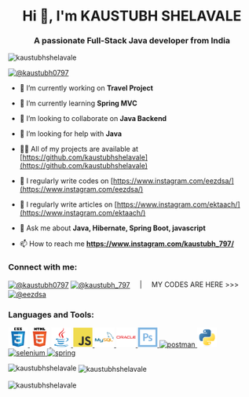 <h1 align="center">Hi 👋, I'm KAUSTUBH SHELAVALE</h1>
<h3 align="center">A passionate Full-Stack Java developer from India</h3>

<p align="left"> <img src="https://komarev.com/ghpvc/?username=kaustubhshelavale&label=Profile%20views&color=0e75b6&style=flat" alt="kaustubhshelavale" /> </p>

<p align="left"> <a href="https://twitter.com/@kaustubh0797" target="blank"><img src="https://img.shields.io/twitter/follow/@kaustubh0797?logo=twitter&style=for-the-badge" alt="@kaustubh0797" /></a> </p>

- 🔭 I’m currently working on **Travel Project**

- 🌱 I’m currently learning **Spring MVC**

- 👯 I’m looking to collaborate on **Java Backend**

- 🤝 I’m looking for help with **Java**

- 👨‍💻 All of my projects are available at [https://github.com/kaustubhshelavale](https://github.com/kaustubhshelavale)
- 📝 I regularly write codes on [https://www.instagram.com/eezdsa/](https://www.instagram.com/eezdsa/)
- 📝 I regularly write articles on [https://www.instagram.com/ektaach/](https://www.instagram.com/ektaach/)

- 💬 Ask me about **Java, Hibernate, Spring Boot, javascript**

- 📫 How to reach me **https://www.instagram.com/kaustubh_797/**

<h3 align="left">Connect with me:</h3>
<p align="left">
<a href="https://twitter.com/@kaustubh0797" target="blank"><img align="center" src="https://raw.githubusercontent.com/rahuldkjain/github-profile-readme-generator/master/src/images/icons/Social/twitter.svg" alt="@kaustubh0797" height="30" width="40" /></a>
<a href="https://instagram.com/kaustubh_797" target="blank"><img align="center" src="https://raw.githubusercontent.com/rahuldkjain/github-profile-readme-generator/master/src/images/icons/Social/instagram.svg" alt="@kaustubh_797" height="30" width="40" /></a>
 &nbsp &nbsp  |  &nbsp &nbsp MY CODES ARE HERE >>>
  <a href="https://instagram.com/eezdsa" target="blank"><img align="center" src="https://raw.githubusercontent.com/rahuldkjain/github-profile-readme-generator/master/src/images/icons/Social/instagram.svg" alt="@eezdsa" height="30" width="40" /></a>
</p>

<h3 align="left">Languages and Tools:</h3>
<p align="left"> <a href="https://www.w3schools.com/css/" target="_blank" rel="noreferrer"> <img src="https://raw.githubusercontent.com/devicons/devicon/master/icons/css3/css3-original-wordmark.svg" alt="css3" width="40" height="40"/> </a> <a href="https://www.w3.org/html/" target="_blank" rel="noreferrer"> <img src="https://raw.githubusercontent.com/devicons/devicon/master/icons/html5/html5-original-wordmark.svg" alt="html5" width="40" height="40"/> </a> <a href="https://www.java.com" target="_blank" rel="noreferrer"> <img src="https://raw.githubusercontent.com/devicons/devicon/master/icons/java/java-original.svg" alt="java" width="40" height="40"/> </a> <a href="https://developer.mozilla.org/en-US/docs/Web/JavaScript" target="_blank" rel="noreferrer"> <img src="https://raw.githubusercontent.com/devicons/devicon/master/icons/javascript/javascript-original.svg" alt="javascript" width="40" height="40"/> </a> <a href="https://www.mysql.com/" target="_blank" rel="noreferrer"> <img src="https://raw.githubusercontent.com/devicons/devicon/master/icons/mysql/mysql-original-wordmark.svg" alt="mysql" width="40" height="40"/> </a> <a href="https://www.oracle.com/" target="_blank" rel="noreferrer"> <img src="https://raw.githubusercontent.com/devicons/devicon/master/icons/oracle/oracle-original.svg" alt="oracle" width="40" height="40"/> </a> <a href="https://www.photoshop.com/en" target="_blank" rel="noreferrer"> <img src="https://raw.githubusercontent.com/devicons/devicon/master/icons/photoshop/photoshop-line.svg" alt="photoshop" width="40" height="40"/> </a> <a href="https://postman.com" target="_blank" rel="noreferrer"> <img src="https://www.vectorlogo.zone/logos/getpostman/getpostman-icon.svg" alt="postman" width="40" height="40"/> </a> <a href="https://www.python.org" target="_blank" rel="noreferrer"> <img src="https://raw.githubusercontent.com/devicons/devicon/master/icons/python/python-original.svg" alt="python" width="40" height="40"/> </a> <a href="https://www.selenium.dev" target="_blank" rel="noreferrer"> <img src="https://raw.githubusercontent.com/detain/svg-logos/780f25886640cef088af994181646db2f6b1a3f8/svg/selenium-logo.svg" alt="selenium" width="40" height="40"/> </a> <a href="https://spring.io/" target="_blank" rel="noreferrer"> <img src="https://www.vectorlogo.zone/logos/springio/springio-icon.svg" alt="spring" width="40" height="40"/> </a> </p>

<p><img align="left" src="https://github-readme-stats.vercel.app/api/top-langs?username=kaustubhshelavale&show_icons=true&locale=en&layout=compact" alt="kaustubhshelavale" /></p>

<p>&nbsp;<img align="center" src="https://github-readme-stats.vercel.app/api?username=kaustubhshelavale&show_icons=true&locale=en" alt="kaustubhshelavale" /></p>

<p><img align="center" src="https://github-readme-streak-stats.herokuapp.com/?user=kaustubhshelavale&" alt="kaustubhshelavale" /></p>
